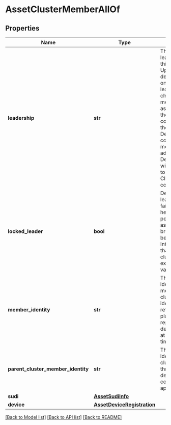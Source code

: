 # AssetClusterMemberAllOf

## Properties
Name | Type | Description | Notes
------------ | ------------- | ------------- | -------------
**leadership** | **str** | The current leadershipstate of this member. Updated by the device connector on failover or leadership change. If a member is elected as Primary within the cluster this connection will be the same as the DeviceRegistration connection. E.g a message addressed to the DeviceRegistration will be forwarded to the ClusterMember connection.   | [optional] [readonly] [default to 'Unknown']
**locked_leader** | **bool** | Devices lock their leadership on failure to heartbeat with peers. Value acts as a third party tie breaker in election between nodes. Intersight enforces that only one cluster member exists with this value set to true.   | [optional] 
**member_identity** | **str** | The unique identity of the member within the cluster. The identity is retrieved from the platform and reported by the device connector at connection time.   | [optional] [readonly] 
**parent_cluster_member_identity** | **str** | The member idenity of the cluster member through which this device is connected if applicable.   | [optional] [readonly] 
**sudi** | [**AssetSudiInfo**](AssetSudiInfo.md) |  | [optional] 
**device** | [**AssetDeviceRegistration**](.md) |  | [optional] 

[[Back to Model list]](../README.md#documentation-for-models) [[Back to API list]](../README.md#documentation-for-api-endpoints) [[Back to README]](../README.md)


